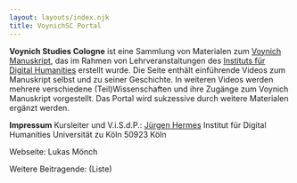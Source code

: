 ```yaml
---
layout: layouts/index.njk
title: VoynichSC Portal
---
```


**Voynich Studies Cologne** ist eine Sammlung von Materialen zum [Voynich Manuskript](https://de.wikipedia.org/wiki/Voynich-Manuskript), das im Rahmen von Lehrveranstaltungen des [Instituts für Digital Humanities](https://dh.phil-fak.uni-koeln.de/) erstellt wurde. Die Seite enthält einführende Videos zum Manuskript selbst und zu seiner Geschichte. In weiteren Videos werden mehrere verschiedene (Teil)Wissenschaften und ihre Zugänge zum Voynich Manuskript vorgestellt. Das Portal wird sukzessive durch weitere Materialen ergänzt werden. 

**Impressum**
Kursleiter und V.i.S.d.P.: [Jürgen Hermes](https://dh.phil-fak.uni-koeln.de/mitarbeiterinnen/wissenschaftliche-mitarbeiterinnen/dr-juergen-hermes)
Institut für Digital Humanities
Universität zu Köln
50923 Köln

Webseite: Lukas Mönch

Weitere Beitragende:
(Liste)
